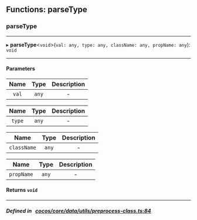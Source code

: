 ## Functions: parseType

### parseType


___
▸ **parseType**<`void`\>(`val: any, type: any, className: any, propName: any`): `void`
___


#### Parameters

| Name | Type | Description |
| :------: | :------: | :------: |
| `val` | `any` | - |

| Name | Type | Description |
| :------: | :------: | :------: |
| `type` | `any` | - |

| Name | Type | Description |
| :------: | :------: | :------: |
| `className` | `any` | - |

| Name | Type | Description |
| :------: | :------: | :------: |
| `propName` | `any` | - |


#### Returns `void` 
___


##### Defined in &nbsp;   [cocos/core/data/utils/preprocess-class.ts:84](https://github.com/cocos-creator/engine/blob/c7bf6b8a9/cocos/core/data/utils/preprocess-class.ts#L84)&nbsp;
